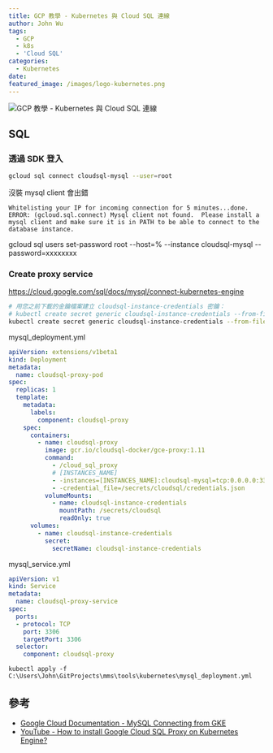 ```yaml
---
title: GCP 教學 - Kubernetes 與 Cloud SQL 連線
author: John Wu
tags:
  - GCP
  - k8s
  - 'Cloud SQL'
categories:
  - Kubernetes
date: 
featured_image: /images/logo-kubernetes.png
---
```

![GCP 教學 - Kubernetes 與 Cloud SQL 連線](/images/logo-kubernetes.png)

<!-- more -->

## SQL

### 透過 SDK 登入
```sh
gcloud sql connect cloudsql-mysql --user=root
```

沒裝 mysql client 會出錯
```
Whitelisting your IP for incoming connection for 5 minutes...done.
ERROR: (gcloud.sql.connect) Mysql client not found.  Please install a mysql client and make sure it is in PATH to be able to connect to the database instance.
```

gcloud sql users set-password root --host=% --instance cloudsql-mysql --password=xxxxxxxx

### Create proxy service

https://cloud.google.com/sql/docs/mysql/connect-kubernetes-engine

```sh
# 用您之前下載的金鑰檔案建立 cloudsql-instance-credentials 密鑰：
# kubectl create secret generic cloudsql-instance-credentials --from-file=credentials.json=[PROXY_KEY_FILE_PATH]
kubectl create secret generic cloudsql-instance-credentials --from-file= ="C:\xxxxx\prod-xxxxx-xxxxx.json"
```

mysql_deployment.yml
```yml
apiVersion: extensions/v1beta1
kind: Deployment
metadata:
  name: cloudsql-proxy-pod
spec:
  replicas: 1
  template:
    metadata:
      labels:
        component: cloudsql-proxy
    spec:
      containers:
        - name: cloudsql-proxy
          image: gcr.io/cloudsql-docker/gce-proxy:1.11
          command:
            - /cloud_sql_proxy
            # [INSTANCES_NAME]
            - -instances=[INSTANCES_NAME]:cloudsql-mysql=tcp:0.0.0.0:3306
            - -credential_file=/secrets/cloudsql/credentials.json
          volumeMounts:
            - name: cloudsql-instance-credentials
              mountPath: /secrets/cloudsql
              readOnly: true
      volumes:
        - name: cloudsql-instance-credentials
          secret:
            secretName: cloudsql-instance-credentials
```

mysql_service.yml
```yml
apiVersion: v1
kind: Service
metadata:
  name: cloudsql-proxy-service
spec:
  ports:
  - protocol: TCP
    port: 3306
    targetPort: 3306
  selector:
    component: cloudsql-proxy
```


```
kubectl apply -f C:\Users\John\GitProjects\mms\tools\kubernetes\mysql_deployment.yml
```

## 參考

* [Google Cloud Documentation - MySQL Connecting from GKE](https://cloud.google.com/sql/docs/mysql/connect-kubernetes-engine)  
* [YouTube - How to install Google Cloud SQL Proxy on Kubernetes Engine?](https://www.youtube.com/watch?v=bN000CEg7IM)  